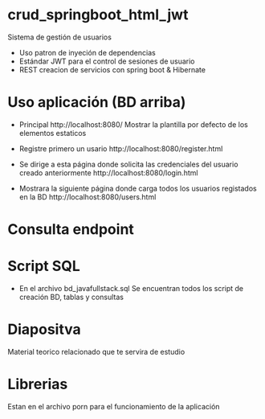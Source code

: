 # crud_springboot_html_jwt
Sistema de gestión de usuarios

- Uso patron de inyeción de dependencias
- Estándar JWT para el control de sesiones de usuario
- REST creacion de servicios con spring boot & Hibernate

# Uso aplicación (BD arriba)
- Principal
http://localhost:8080/
Mostrar la plantilla por defecto de los elementos estaticos

- Registre primero un usario
http://localhost:8080/register.html

- Se dirige a esta página donde solicita las credenciales del usuario creado anteriormente 
http://localhost:8080/login.html

- Mostrara la siguiente página donde carga todos los usuarios registados en la BD
http://localhost:8080/users.html

# Consulta endpoint


# Script SQL
- En el archivo bd_javafullstack.sql
Se encuentran todos los script de creación BD, tablas y consultas

# Diapositva
Material teorico relacionado que te servira de estudio

# Librerias
Estan en el archivo porn para el funcionamiento de la aplicación
